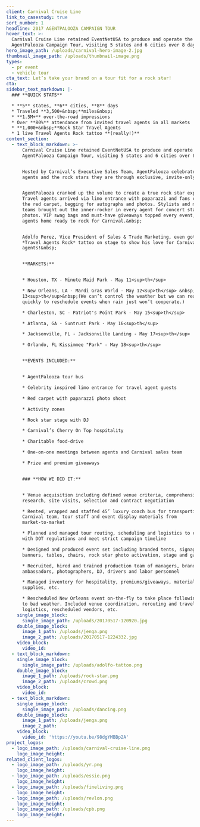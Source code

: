 ```yaml
---
client: Carnival Cruise Line
link_to_casestudy: true
sort_number: 1
headline: 2017 AGENTPALOOZA CAMPAIGN TOUR
hover_text: >-
  Carnival Cruise Line retained EventNetUSA to produce and operate the 2017
  AgentPalooza Campaign Tour, visiting 5 states and 6 cities over 8 days.
hero_image_path: /uploads/carnival-hero-image-2.jpg
thumbnail_image_path: /uploads/thumbnail-image.png
types:
  - pr event
  - vehicle tour
cta_text: Let’s take your brand on a tour fit for a rock star!
cta:
sidebar_text_markdown: |-
  ### **QUICK STATS**

  * **5** states, **6** cities, **8** days
  * Traveled **3,500+&nbsp;**miles&nbsp;
  * **1.5M+** over-the-road impressions
  * Over **80%** attendance from invited travel agents in all markets
  * **1,000+&nbsp;**Rock Star Travel Agents
  * 1 live Travel Agents Rock tattoo **(really!)**
content_section:
  - text_block_markdown: >-
      Carnival Cruise Line retained EventNetUSA to produce and operate the 2017
      AgentPalooza Campaign Tour, visiting 5 states and 6 cities over 8 days.


      Hosted by Carnival’s Executive Sales Team, AgentPalooza celebrated travel
      agents and the rock stars they are through exclusive, invite-only events.


      AgentPalooza cranked up the volume to create a true rock star experience.
      Travel agents arrived via limo entrance with paparazzi and fans crowding
      the red carpet, begging for autographs and photos. Stylists and makeup
      teams brought out the inner-rocker in every agent for concert stage
      photos. VIP swag bags and must-have giveaways topped every event, sending
      agents home ready to rock for Carnival.&nbsp;


      Adolfo Perez, Vice President of Sales & Trade Marketing, even got a
      *Travel Agents Rock* tattoo on stage to show his love for Carnival travel
      agents!&nbsp;


      **MARKETS:**


      * Houston, TX - Minute Maid Park - May 11<sup>th</sup>

      * New Orleans, LA - Mardi Gras World - May 12<sup>th</sup> &nbsp;…and
      13<sup>th</sup>&nbsp;(We can’t control the weather but we can react
      quickly to reschedule events when rain just won’t cooperate.)

      * Charleston, SC - Patriot's Point Park - May 15<sup>th</sup>

      * Atlanta, GA - Suntrust Park - May 16<sup>th</sup>

      * Jacksonville, FL - Jacksonville Landing - May 17<sup>th</sup>

      * Orlando, FL Kissimmee "Park" - May 18<sup>th</sup>


      **EVENTS INCLUDED:**


      * AgentPalooza tour bus

      * Celebrity inspired limo entrance for travel agent guests

      * Red carpet with paparazzi photo shoot

      * Activity zones

      * Rock star stage with DJ

      * Carnival’s Cherry On Top hospitality

      * Charitable food-drive

      * One-on-one meetings between agents and Carnival sales team

      * Prize and premium giveaways


      ### **HOW WE DID IT:**


      * Venue acquisition including defined venue criteria, comprehensive market
      research, site visits, selection and contract negotiation

      * Rented, wrapped and staffed 45’ luxury coach bus for transporting
      Carnival team, tour staff and event display materials from
      market-to-market

      * Planned and managed tour routing, scheduling and logistics to comply
      with DOT regulations and meet strict campaign timeline

      * Designed and produced event set including branded tents, signage,
      banners, tables, chairs, rock star photo activation, stage and games

      * Recruited, hired and trained production team of managers, brand
      ambassadors, photographers, DJ, drivers and labor personnel

      * Managed inventory for hospitality, premiums/giveaways, materials,
      supplies, etc.

      * Rescheduled New Orleans event on-the-fly to take place following day due
      to bad weather. Included venue coordination, rerouting and travel
      logistics, rescheduled vendors, etc.
    single_image_block:
      single_image_path: /uploads/20170517-120920.jpg
    double_image_block:
      image_1_path: /uploads/jenga.png
      image_2_path: /uploads/20170517-1224332.jpg
    video_block:
      video_id:
  - text_block_markdown:
    single_image_block:
      single_image_path: /uploads/adolfo-tattoo.png
    double_image_block:
      image_1_path: /uploads/rock-star.png
      image_2_path: /uploads/crowd.png
    video_block:
      video_id:
  - text_block_markdown:
    single_image_block:
      single_image_path: /uploads/dancing.png
    double_image_block:
      image_1_path: /uploads/jenga.png
      image_2_path:
    video_block:
      video_id: 'https://youtu.be/98dgYMBBp2A'
project_logos:
  - logo_image_path: /uploads/carnival-cruise-line.png
    logo_image_height:
related_client_logos:
  - logo_image_path: /uploads/yr.png
    logo_image_height:
  - logo_image_path: /uploads/essie.png
    logo_image_height:
  - logo_image_path: /uploads/fineliving.png
    logo_image_height:
  - logo_image_path: /uploads/revlon.png
    logo_image_height:
  - logo_image_path: /uploads/cpb.png
    logo_image_height:
---
```

